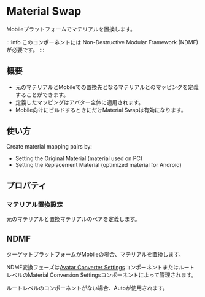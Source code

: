 # Material Swap

Mobileプラットフォームでマテリアルを置換します。

:::info
このコンポーネントには Non-Destructive Modular Framework (NDMF) が必要です。
:::

## 概要

- 元のマテリアルとMobileでの置換先となるマテリアルとのマッピングを定義することができます。
- 定義したマッピングはアバター全体に適用されます。
- Mobile向けにビルドするときにだけMaterial Swapは有効になります。

## 使い方

Create material mapping pairs by:
- Setting the Original Material (material used on PC)
- Setting the Replacement Material (optimized material for Android)

## プロパティ

### マテリアル置換設定

元のマテリアルと置換マテリアルのペアを定義します。

## NDMF

ターゲットプラットフォームがMobileの場合、マテリアルを置換します。

NDMF変換フェーズは[Avatar Converter Settings]コンポーネントまたはルートレベルのMaterial Conversion Settingsコンポーネントによって管理されます。

ルートレベルのコンポーネントがない場合、Autoが使用されます。

[Avatar Converter Settings]: avatar-converter-settings.md
